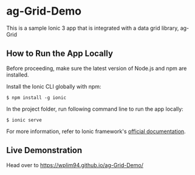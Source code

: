 # ag-Grid-Demo
This is a sample Ionic 3 app that is integrated with a data grid library, ag-Grid


## How to Run the App Locally
Before proceeding, make sure the latest version of Node.js and npm are installed.

Install the Ionic CLI globally with npm:
```
$ npm install -g ionic
```
In the project folder, run following command line to run the app locally:
```
$ ionic serve
```
For more information, refer to Ionic framework's [official documentation](https://ionicframework.com/docs/intro).


## Live Demonstration
Head over to https://wplim94.github.io/ag-Grid-Demo/
